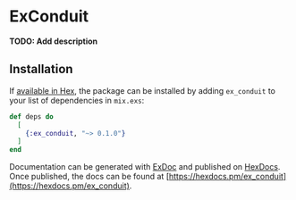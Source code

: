 # ExConduit

**TODO: Add description**

## Installation

If [available in Hex](https://hex.pm/docs/publish), the package can be installed
by adding `ex_conduit` to your list of dependencies in `mix.exs`:

```elixir
def deps do
  [
    {:ex_conduit, "~> 0.1.0"}
  ]
end
```

Documentation can be generated with [ExDoc](https://github.com/elixir-lang/ex_doc)
and published on [HexDocs](https://hexdocs.pm). Once published, the docs can
be found at [https://hexdocs.pm/ex_conduit](https://hexdocs.pm/ex_conduit).

